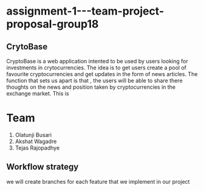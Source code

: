# assignment-1---team-project-proposal-group18


## CrytoBase 

CryptoBase is a web application intented to be used by users looking for investments in crytocurrencies. The idea is to get users create a pool of favourite cryptocurrencies and get updates in the form of news articles. The function that sets us apart is that , the users will be able to share there thoughts on the news and position taken by cryptocurrencies in the exchange market. This is 


# Team

1. Olatunji Busari 
2. Akshat Wagadre
3. Tejas Rajopadhye


## Workflow strategy 

we will create branches for each feature that we implement in our project 

